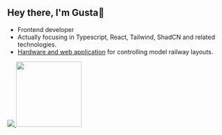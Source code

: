 ## Hey there, I'm Gusta👋

-  Frontend developer
-  Actually focusing in Typescript, React, Tailwind, ShadCN and related technologies.
-  [Hardware and web application](https://github.com/gustacamara/py-ui) for controlling model railway layouts.

<div>
  <a href="https://github.com/gustacamara">
  <img loading="lazy" src="https://github-readme-stats.vercel.app/api?username=gustacamara&hide=stars,issues&theme=dark&show_icons=true"/>
    <img loading="lazy" height="150em" src="https://github-readme-stats.vercel.app/api/top-langs/?username=gustacamara&theme=dark&layout=compact"/>
</div>
